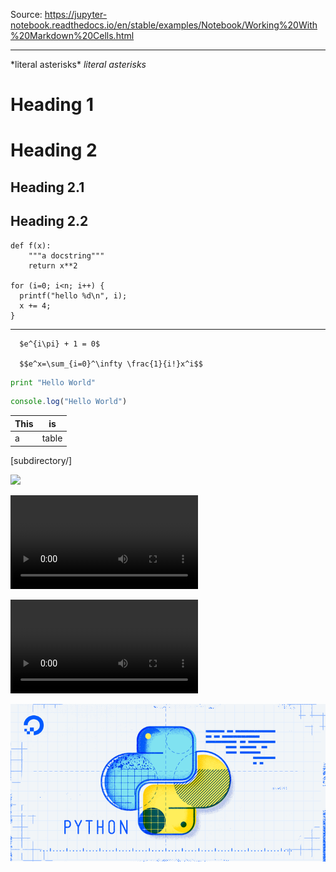 Source: https://jupyter-notebook.readthedocs.io/en/stable/examples/Notebook/Working%20With%20Markdown%20Cells.html
___
\*literal asterisks\*
 *literal asterisks*

 # Heading 1
 # Heading 2
 ## Heading 2.1
 ## Heading 2.2

    def f(x):
        """a docstring"""
        return x**2

    for (i=0; i<n; i++) {
      printf("hello %d\n", i);
      x += 4;
    }
___
      $e^{i\pi} + 1 = 0$

      $$e^x=\sum_{i=0}^\infty \frac{1}{i!}x^i$$

```python
print "Hello World"
```

```javascript
console.log("Hello World")
```

| This | is   |
|------|------|
|   a  | table|

[subdirectory/]<filename>

<img src="../images/python_logo.svg" />

<video controls src="../images/animation.m4v">animation</video>

<video controls src="https://www.youtube.com/watch?v=Z1Yd7upQsXY&ab_channel=CSDojo">python</video>

![pycon-logo.jpg](img/035575f2985fe451d86e717d73691e533a1a00545d7230900ed786341dc3c882.jpg)
